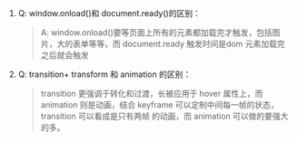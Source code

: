 1. Q: window.onload()和 document.ready()的区别：

   >  A: window.onload()要等页面上所有的元素都加载完才触发，包括图片，大的表单等等，而 document.ready 触发时间是dom 元素加载完之后就会触发

2. Q: transition+ transform 和 animation 的区别：

   > transition 更强调于转化和过渡，长被应用于 hover 属性上，而 animation 则是动画，结合 keyframe 可以定制中间每一帧的状态，transition 可以看成是只有两帧 的动画，而 animation 可以做的要强大的多。

